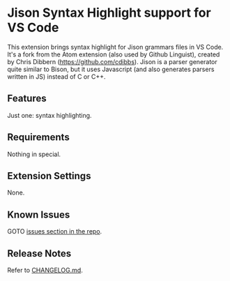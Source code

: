 # Jison Syntax Highlight support for VS Code

This extension brings syntax highlight for Jison grammars files in VS Code. It's a fork from the Atom extension (also used by Github Linguist), created by Chris Dibbern (<https://github.com/cdibbs>). Jison is a parser generator quite similar to Bison, but it uses Javascript (and also generates parsers written in JS) instead of C or C++.

## Features

Just one: syntax highlighting.

## Requirements

Nothing in special.

## Extension Settings

None.

## Known Issues

GOTO [issues section in the repo](<https://github.com/cruzelante098/jison-syntax-highlight/issues>).

## Release Notes

Refer to [CHANGELOG.md](./CHANGELOG.md).
